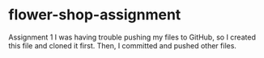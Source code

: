 # flower-shop-assignment
Assignment 1
I was having trouble pushing my files to GitHub, so I created this file and cloned it first. Then, I committed and pushed other files.